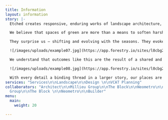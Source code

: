 ```yaml
---
title: Information
layout: information
story: |-
  Etched creates responsive, enduring works of landscape architecture, that cultivate connections between people and their environments.

  We believe that spaces of green are more than a means to soften harsh edges and angular lines. They’re a place of calm in an otherwise kinetic life. A lens to capture northern light.

  They surprise us — shifting and evolving with the seasons. They evoke the imagination. They’re a complex tapestry of colour, texture, form and materiality.

  ![/images/uploads/example07.jpg](https://app.forestry.io/sites/l0cbg2rjvsn3na/body-media//images/uploads/example07.jpg)

  We understand that outcomes like this are the result of a shared and collaborative journey between our team, and our network of designers and makers. They care as much as we do. And for that reason, our places feel different.

  ![/images/uploads/example08.jpg](https://app.forestry.io/sites/l0cbg2rjvsn3na/body-media//images/uploads/example08.jpg)

  With every detail a binding thread in a larger story, our places are etched in time.
services: "Services\n\nLandscape\n\nDesign \n\nVCAT Planning"
collaborators: "Architect\n\nMillieu Group\n\nThe Block\n\nNeometro\n\nBuilder\n\nArchitect\n\nMillieu
  Group\n\nThe Block \n\nNeometro\n\nBuilder"
menu:
  main:
    weight: 20

---
```

